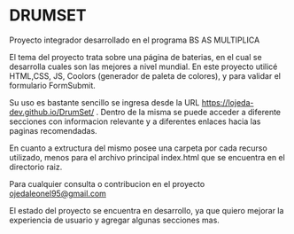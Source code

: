 # DRUMSET
Proyecto integrador desarrollado en el programa BS AS MULTIPLICA

El tema del proyecto trata sobre una página de baterias, en el cual se desarrolla cuales son las mejores a nivel mundial.
En este proyecto utilicé HTML,CSS, JS, Coolors (generador de paleta de colores), y para validar el formulario FormSubmit.

Su uso es bastante sencillo se ingresa desde la URL https://lojeda-dev.github.io/DrumSet/ . Dentro de la misma se puede acceder
a diferente secciones con informacion relevante y a diferentes enlaces hacia las paginas recomendadas.

En cuanto a extructura del mismo posee una carpeta por cada recurso utilizado, menos para el archivo principal index.html que se encuentra en el directorio raiz.

Para cualquier consulta o contribucion en el proyecto ojedaleonel95@gmail.com

El estado del proyecto se encuentra en desarrollo, ya que quiero mejorar la experiencia de usuario y agregar algunas secciones mas.


